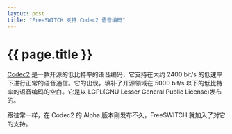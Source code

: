 ```yaml
---
layout: post
title: "FreeSWITCH 支持 Codec2 语音编码"
---
```


# {{ page.title }}

[Codec2](http://www.rowetel.com/blog/?page_id=452) 是一款开源的低比特率的语音编码，它支持在大约 2400 bit/s 的低速率下进行正常的语音通信。它的出现，填补了开源领域在 5000 bit/s 以下的低比特率的语音编码的空白。它是以 LGPL(GNU Lesser General Public License)发布的。

跟往常一样，在 Codec2 的 Alpha 版本刚发布不久，FreeSWITCH 就加入了对它的支持。
